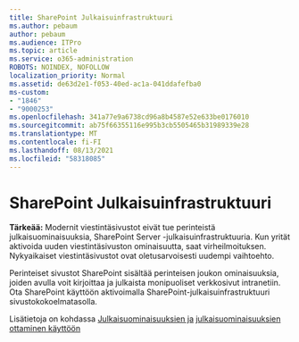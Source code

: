 ```yaml
---
title: SharePoint Julkaisuinfrastruktuuri
ms.author: pebaum
author: pebaum
ms.audience: ITPro
ms.topic: article
ms.service: o365-administration
ROBOTS: NOINDEX, NOFOLLOW
localization_priority: Normal
ms.assetid: de63d2e1-f053-40ed-ac1a-041ddafefba0
ms-custom:
- "1846"
- "9000253"
ms.openlocfilehash: 341a77e9a6738cd96a8b4587e52e633be0176010
ms.sourcegitcommit: ab75f66355116e995b3cb5505465b31989339e28
ms.translationtype: MT
ms.contentlocale: fi-FI
ms.lasthandoff: 08/13/2021
ms.locfileid: "58318085"
---
```

# <a name="sharepoint-publishing-infrastructure"></a>SharePoint Julkaisuinfrastruktuuri

**Tärkeää:** Modernit viestintäsivustot eivät tue perinteistä julkaisuominaisuuksia, SharePoint Server -julkaisuinfrastruktuuria. Kun yrität aktivoida uuden viestintäsivuston ominaisuutta, saat virheilmoituksen. Nykyaikaiset viestintäsivustot ovat oletusarvoisesti uudempi vaihtoehto.

Perinteiset sivustot SharePoint sisältää perinteisen joukon ominaisuuksia, joiden avulla voit kirjoittaa ja julkaista monipuoliset verkkosivut intranetiin. Ota SharePoint käyttöön aktivoimalla SharePoint-julkaisuinfrastruktuuri sivustokokoelmatasolla.

Lisätietoja on kohdassa [Julkaisuominaisuuksien ja](https://support.office.com/article/Enable-publishing-features-479677A6-8B33-4AC7-907D-071C1C7E4518) [julkaisuominaisuuksien ottaminen käyttöön](https://support.office.com/article/Features-enabled-in-a-SharePoint-Online-publishing-site-3AB3810C-3C2C-4361-9D0E-0CBE666EA0B0?wt.mc_id=O365_Portal_MMaven#__toc336865553)
